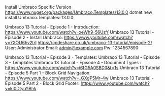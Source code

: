 Install Umbraco Specific Version
https://www.nuget.org/packages/Umbraco.Templates/13.0.0
dotnet new install Umbraco.Templates::13.0.0 

Umbraco 13 Tutorial - Episode 1 - Introduction: https://www.youtube.com/watch?v=xeWh9-56UzY
Umbraco 13 Tutorial - Episode 2 - Install Umbraco: https://www.youtube.com/watch?v=7XOU6hv2trI
	https://codeshare.co.uk/umbraco-13-tutorial/episode-2/
	User: Administrator
	Email: admin@example.com
	Pw: 1234567890
	
Umbraco 13 Tutorial - Episode 3 - Templates: Umbraco 13 Tutorial - Episode 3 - Templates
Umbraco 13 Tutorial - Episode 4 - Document Types : https://www.youtube.com/watch?v=i6fG5A0SBD0&t=1s
Umbraco 13 Tutorial - Episode 5 Part 1 - Block Grid Navigation: https://www.youtube.com/watch?v=_GXgP5Mr-4w
Umbraco 13 Tutorial - Episode 5 Part 2 - Block Grid Footer: https://www.youtube.com/watch?v=ki0DtyoYBhk